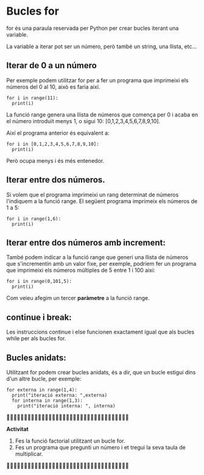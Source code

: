 # Bucles for

for és una paraula reservada per Python per crear bucles iterant una variable.

La variable a iterar pot ser un número, però també un string, una llista, etc...

## Iterar de 0 a un número

Per exemple podem utilitzar for per a fer un programa que imprimeixi els números del 0 al 10, això es faria així.

```
for i in range(11):
  print(i)
```

La funció range genera una llista de números que comença per 0 i acaba en el número introduït menys 1, o sigui 10:  [0,1,2,3,4,5,6,7,8,9,10].

Així el programa anterior és equivalent a:

```
for i in [0,1,2,3,4,5,6,7,8,9,10]:
  print(i)
```

Però ocupa menys i és més entenedor.

## Iterar entre dos números.

Si volem que el programa imprimeixi un rang determinat de números l'indiquem a la funció range. El següent programa imprimeix els números de 1 a 5:

```
for i in range(1,6):
  print(i)
```

## Iterar entre dos números amb increment:

També podem indicar a la funció range que generi una llista de números que s'incrementin amb un valor fixe, per exemple, podríem fer un programa que imprimeixi els números múltiples de 5 entre 1 i 100 així:

```
for i in range(0,101,5):
  print(i)
```

Com veieu afegim un tercer **paràmetre** a la funció range.

## continue i break:

Les instruccions continue i else funcionen exactament igual que als bucles while per als bucles for.

## Bucles anidats:

Utilitzant for podem crear bucles anidats, és a dir, que un bucle estigui dins d'un altre bucle, per exemple:

```
for externa in range(1,4):
  print("iteració externa: ",externa)
  for interna in range(1,3):
    print("iteració interna: ", interna)
```

🔎🔎🔎🔎🔎🔎🔎🔎🔎🔎🔎🔎🔎🔎🔎🔎🔎🔎🔎🔎🔎🔎🔎🔎🔎🔎🔎🔎🔎🔎🔎🔎🔎🔎🔎

**Activitat**

1. Fes la funció factorial utilitzant un bucle for.
2. Fes un programa que pregunti un número i et tregui la seva taula de multiplicar.

🔎🔎🔎🔎🔎🔎🔎🔎🔎🔎🔎🔎🔎🔎🔎🔎🔎🔎🔎🔎🔎🔎🔎🔎🔎🔎🔎🔎🔎🔎🔎🔎🔎🔎🔎
